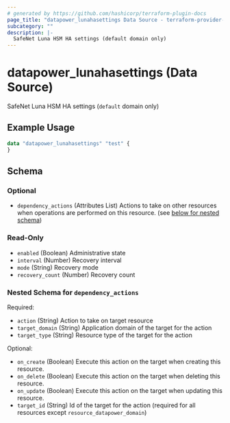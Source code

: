 ```yaml
---
# generated by https://github.com/hashicorp/terraform-plugin-docs
page_title: "datapower_lunahasettings Data Source - terraform-provider-datapower"
subcategory: ""
description: |-
  SafeNet Luna HSM HA settings (default domain only)
---
```


# datapower_lunahasettings (Data Source)

SafeNet Luna HSM HA settings (`default` domain only)

## Example Usage

```terraform
data "datapower_lunahasettings" "test" {
}
```

<!-- schema generated by tfplugindocs -->
## Schema

### Optional

- `dependency_actions` (Attributes List) Actions to take on other resources when operations are performed on this resource. (see [below for nested schema](#nestedatt--dependency_actions))

### Read-Only

- `enabled` (Boolean) Administrative state
- `interval` (Number) Recovery interval
- `mode` (String) Recovery mode
- `recovery_count` (Number) Recovery count

<a id="nestedatt--dependency_actions"></a>
### Nested Schema for `dependency_actions`

Required:

- `action` (String) Action to take on target resource
- `target_domain` (String) Application domain of the target for the action
- `target_type` (String) Resource type of the target for the action

Optional:

- `on_create` (Boolean) Execute this action on the target when creating this resource.
- `on_delete` (Boolean) Execute this action on the target when deleting this resource.
- `on_update` (Boolean) Execute this action on the target when updating this resource.
- `target_id` (String) Id of the target for the action (required for all resources except `resource_datapower_domain`)
